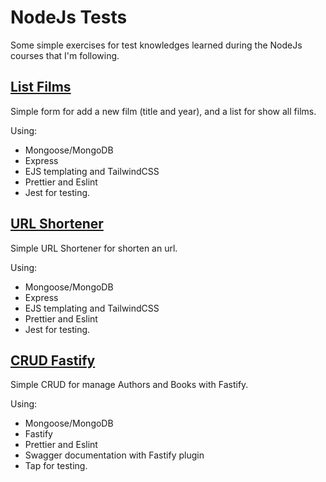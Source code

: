 # NodeJs Tests

Some simple exercises for test knowledges learned during the NodeJs courses that I'm following.

## [List Films](https://github.com/falconandrea/simple-nodejs-tests/tree/main/list-films)

Simple form for add a new film (title and year), and a list for show all films.

Using:

- Mongoose/MongoDB
- Express
- EJS templating and TailwindCSS
- Prettier and Eslint
- Jest for testing.

## [URL Shortener](https://github.com/falconandrea/simple-nodejs-tests/tree/main/url-shortener)

Simple URL Shortener for shorten an url.

Using:

- Mongoose/MongoDB
- Express
- EJS templating and TailwindCSS
- Prettier and Eslint
- Jest for testing.

## [CRUD Fastify](https://github.com/falconandrea/simple-nodejs-tests/tree/main/crud-with-fastify)

Simple CRUD for manage Authors and Books with Fastify.

Using:

- Mongoose/MongoDB
- Fastify
- Prettier and Eslint
- Swagger documentation with Fastify plugin
- Tap for testing.
